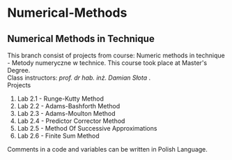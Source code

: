 # Numerical-Methods
## Numerical Methods in Technique
This branch consist of projects from course: Numeric methods in technique - Metody numeryczne w technice. This course took place at Master's Degree.  
Class instructors: <i> prof. dr hab. inż. Damian Słota </i>.  
Projects
  1. Lab 2.1 - Runge-Kutty Method
  2. Lab 2.2 - Adams-Bashforth Method
  3. Lab 2.3 - Adams-Moulton Method
  4. Lab 2.4 - Predictor Corrector Method
  5. Lab 2.5 - Method Of Successive Approximations
  6. Lab 2.6 - Finite Sum Method
   
Comments in a code and variables can be written in Polish Language.
